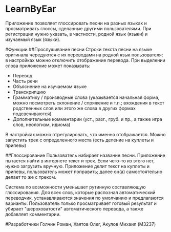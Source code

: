 # LearnByEar
Приложение позволяет глоссировать песни на разных языках и просматривать глоссы, сделанные другими пользователями. При регистрации нужно указать, в частности, родной язык (языки) и изучаемый язык (языки).

#Функции
##Прослушивание песни
Строки текста песни на языке оригинала чередуются с их переводами на родной язык пользователя; в настройках можно отключить отображение перевода.
При выделении слова приложение может показывать:
* Перевод
* Часть речи
* Объяснение на изучаемом языке
* Транскрипцию
* Грамматику / производные слова (указывается начальная форма, можно посмотреть склонение / спряжение и т.п.; 
вхождения в текст родственных слов или этого же слова в других формах подсвечиваются)
* Дополнительные комментарии (уст., разг., груб. и пр., а также игра слов, неологизм, идиома)

В настройках можно отрегулировать, что именно отображается.
Можно запустить трек с определенного места (есть деление на куплеты и припевы)

##Глоссирование
Пользователь набирает название песни. Приложение пытается найти в интернете текст и трек. Если чего-то из этого нет, нужно загрузить вручную. Приложение делит текст на куплеты и припевы, пользователь может поправить; далее он(а) самостоятельно делает то же с треком. 

Система по возможности уменьшает рутинную составляющую глоссирования. 
Для всех слов, которые распознал автоматический переводчик, устанавливаются значения по умолчанию и предлагаются варианты. 
Пользователь только просматривает готовый результат и убирает "шероховатости" автоматического перевода, а также добавляет комментарии.

#Разработчики
Голчин Роман, Хаятов Олег, Акулов Михаил (M3237)
